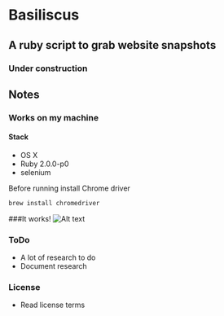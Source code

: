 # Basiliscus

## A ruby script to grab website snapshots
### Under construction

## Notes

### Works on my machine 
#### Stack

* OS X
* Ruby 2.0.0-p0
* selenium

Before running install Chrome driver 

```bash
brew install chromedriver
```
###It works!
![Alt text](https://raw.github.com/rogeliozarate/basiliscus/master/2013-08-09T20-22-50.png "Example")
### ToDo
* A lot of research to do
* Document research

### License
* Read license terms

